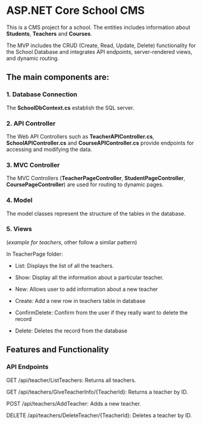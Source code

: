 # ASP.NET Core School CMS

This is a CMS project for a school. The entities includes information about **Students**, **Teachers** and **Courses**.

The MVP includes the CRUD (Create, Read, Update, Delete) functionality for the School Database and integrates API endpoints, server-rendered views, and dynamic routing.

## The main components are:

### 1. Database Connection

The **SchoolDbContext.cs** establish the SQL server.

### 2. API Controller

The Web API Controllers such as **TeacherAPIController.cs**, **SchoolAPIController.cs** and **CourseAPIController.cs** provide endpoints for accessing and modifying the data.

### 3. MVC Controller

The MVC Controllers (**TeacherPageController**, **StudentPageController**, **CoursePageController**) are used for routing to dynamic pages.

### 4. Model

The model classes represent the structure of the tables in the database.

### 5. Views

(_example for teachers_, other follow a similar pattern)

In TeacherPage folder:

- List: Displays the list of all the teachers.

- Show: Display all the information about a particular teacher.

- New: Allows user to add information about a new teacher

- Create: Add a new row in teachers table in database

- ConfirmDelete: Confirm from the user if they really want to delete the record

- Delete: Deletes the record from the database

## Features and Functionality

### API Endpoints

GET /api/teacher/ListTeachers: Returns all teachers.

GET /api/teachers/GiveTeacherInfo/{TeacherId}: Returns a teacher by ID.

POST /api/teachers/AddTeacher: Adds a new teacher.

DELETE /api/teachers/DeleteTeacher/{TeacherId}: Deletes a teacher by ID.
